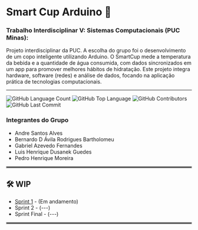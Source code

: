 # Smart Cup Arduino 🫗
### Trabalho Interdisciplinar V: Sistemas Computacionais (PUC Minas):
Projeto interdisciplinar da PUC. A escolha do grupo foi o desenvolvimento de um copo inteligente utilizando Arduino. O SmartCup mede a temperatura da bebida e a quantidade de água consumida, com dados sincronizados em um app para promover melhores hábitos de hidratação. Este projeto integra hardware, software (redes) e análise de dados, focando na aplicação prática de tecnologias computacionais.

-----------
<img alt="GitHub Language Count" src="https://img.shields.io/github/languages/count/gabrieldeverdade/Smart-Cup-Arduino" /> <img alt="GitHub Top Language" src="https://img.shields.io/github/languages/top/gabrieldeverdade/Smart-Cup-Arduino" /> <img alt="GitHub Contributors" src="https://img.shields.io/github/contributors/gabrieldeverdade/Smart-Cup-Arduino" /> <img alt="GitHub Last Commit" src="https://img.shields.io/github/last-commit/gabrieldeverdade/Smart-Cup-Arduino" /> <img alt="" src="https://img.shields.io/github/repo-size/gabrieldeverdade/Smart-Cup-Arduino" />

### Integrantes do Grupo
- Andre Santos Alves
- Bernardo D Ávila Rodrigues Bartholomeu
- Gabriel Azevedo Fernandes
- Luis Henrique Dusanek Guedes
- Pedro Henrique Moreira
<hr style="border:2px solid gray">

## 🛠️ WIP
- [Sprint 1](https://github.com/gabrieldeverdade/Smart-Cup-Arduino/tree/main/Sprint%201) - (Em andamento)
- Sprint 2 - (---)
- Sprint Final - (---)
<hr style="border:2px solid gray">
